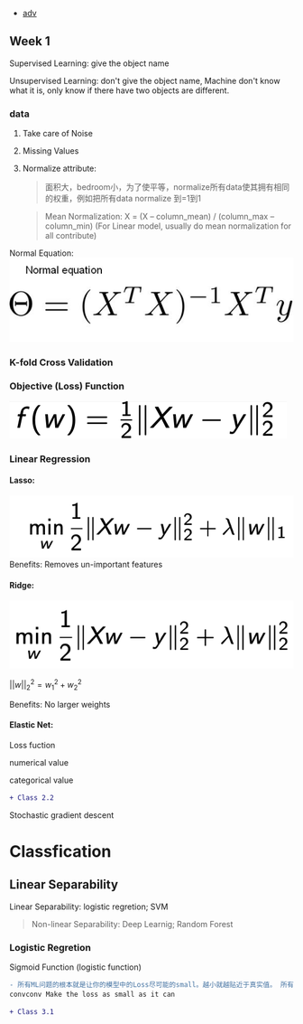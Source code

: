 - [adv](#adv)

## Week 1

Supervised Learning: give the object name

Unsupervised Learning: don't give the object name, Machine don't know what it is, only know if there have two objects are different.

### data 
1. Take care of Noise
2. Missing Values
3. Normalize attribute:
   > 面积大，bedroom小，为了使平等，normalize所有data使其拥有相同的权重，例如把所有data normalize 到=1到1

   > Mean Normalization:
   X = (X – column_mean) / (column_max – column_min)
   (For Linear model, usually do mean normalization for all contribute)

Normal Equation:
![Normal_Equation](Image/normal-equation.jpg)
### K-fold Cross Validation

### Objective (Loss) Function
![Loss](Image/Loss_equation.png)
### Linear Regression
#### Lasso: 
![Lasso](Image/Lasso.png)
Benefits: Removes un-important features

#### Ridge: 
![Ridge](Image/Ridge.png)

 $||w||_2^2 = w_1^2 + w_2^2$

Benefits: No larger weights

#### Elastic Net:


Loss fuction

numerical value

categorical value

```diff
+ Class 2.2
```

Stochastic gradient descent

# Classfication

## Linear Separability

Linear Separability: logistic regretion; SVM

> Non-linear Separability: Deep Learnig; Random Forest

### Logistic Regretion

Sigmoid Function (logistic function)

```diff
- 所有ML问题的根本就是让你的模型中的Loss尽可能的small。越小就越贴近于真实值。 所有的Loss function 都是covers function. covers function的简单解释是有可以趋向的最小值。例如 y=x^2 的形状 （covers function是自己的理解，不一定正确）。所以Loss可以趋向于一个值。 
convconv Make the loss as small as it can
```

```diff
+ Class 3.1
```

